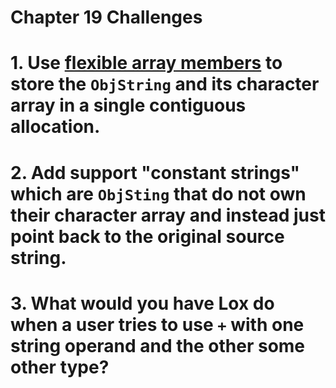 Chapter 19 Challenges
=====================

# 1. Use [flexible array members](https://en.wikipedia.org/wiki/Flexible_array_member) to store the `ObjString` and its character array in a single contiguous allocation.

# 2. Add support "constant strings" which are `ObjSting` that do not own their character array and instead just point back to the original source string.

# 3. What would you have Lox do when a user tries to use `+` with one string operand and the other some other type?
